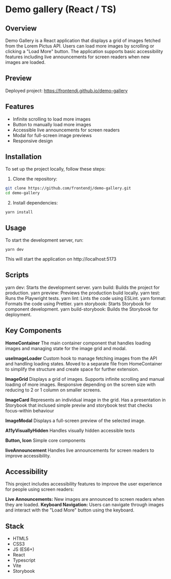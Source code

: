 # Demo gallery (React / TS)

## Overview

Demo Gallery is a React application that displays a grid of images fetched from the Lorem Pictus API. Users can load more images by scrolling or clicking a "Load More" button. The application supports basic accessibility features including live announcements for screen readers when new images are loaded.

## Preview

Deployed project: https://frontendj.github.io/demo-gallery

## Features

-   Infinite scrolling to load more images
-   Button to manually load more images
-   Accessible live announcements for screen readers
-   Modal for full-screen image previews
-   Responsive design

## Installation

To set up the project locally, follow these steps:

1. Clone the repository:

```bash
git clone https://github.com/frontendj/demo-gallery.git
cd demo-gallery
```

2. Install dependencies:

```
yarn install
```

## Usage

To start the development server, run:

```
yarn dev
```

This will start the application on http://localhost:5173

## Scripts

yarn dev: Starts the development server.
yarn build: Builds the project for production.
yarn preview: Previews the production build locally.
yarn test: Runs the Playwright tests.
yarn lint: Lints the code using ESLint.
yarn format: Formats the code using Prettier.
yarn storybook: Starts Storybook for component development.
yarn build-storybook: Builds the Storybook for deployment.

## Key Components

**HomeContainer**
The main container component that handles loading images and managing state for the image grid and modal.

**useImageLoader**
Custom hook to manage fetching images from the API and handling loading states. Moved to a separate file from HomeContainer to simplify the structure and create space for further extension.

**ImageGrid**
Displays a grid of images. Supports infinite scrolling and manual loading of more images. Responsive depending on the screen size with reducing to 2 or 1 column on smaller screens.

**ImageCard**
Represents an individual image in the grid. Has a presentation in Storybook that inclused simple previw and storybook test that checks focus-within behaviour

**ImageModal**
Displays a full-screen preview of the selected image.

**A11yVisuallyHidden**
Handles visually hidden accessible texts

**Button, Icon**
Simple core components

**liveAnnouncement**
Handles live announcements for screen readers to improve accessibility.

## Accessibility

This project includes accessibility features to improve the user experience for people using screen readers:

**Live Announcements:** New images are announced to screen readers when they are loaded.
**Keyboard Navigation:** Users can navigate through images and interact with the "Load More" button using the keyboard.

## Stack

-   HTML5
-   CSS3
-   JS (ES6+)
-   React
-   Typescript
-   Vite
-   Storybook
